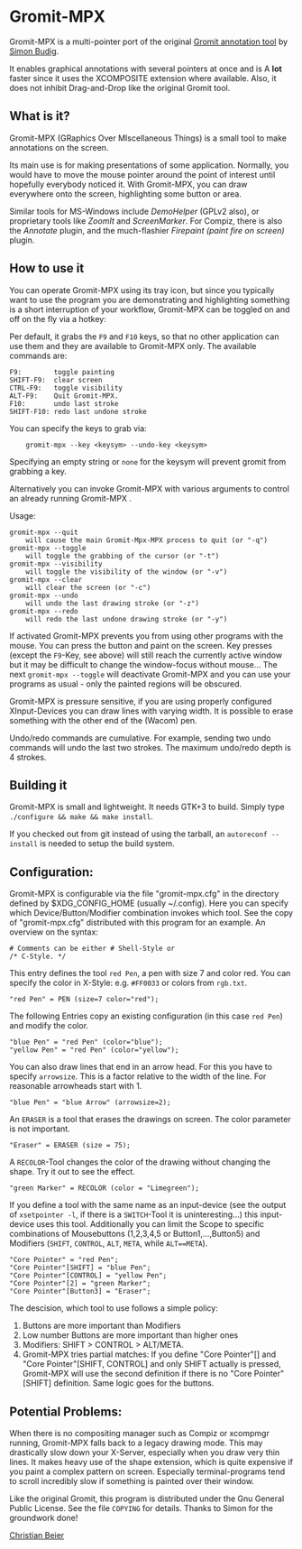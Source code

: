 # Gromit-MPX

Gromit-MPX is a multi-pointer port of the original [Gromit annotation
tool](http://www.home.unix-ag.org/simon/gromit) by [Simon
Budig](mailto:simon@budig.de).

It enables graphical annotations with several pointers at once and is
A **lot** faster since it uses the XCOMPOSITE extension where
available.  Also, it does not inhibit Drag-and-Drop like the original
Gromit tool.



## What is it?

Gromit-MPX (GRaphics Over MIscellaneous Things) is a small tool to
make annotations on the screen.

Its main use is for making presentations of some application.
Normally, you would have to move the mouse pointer around the point of
interest until hopefully everybody noticed it.  With Gromit-MPX, you
can draw everywhere onto the screen, highlighting some button or area.


Similar tools for MS-Windows include *DemoHelper* (GPLv2 also), or
proprietary tools like *ZoomIt* and *ScreenMarker*.  For Compiz, there
is also the *Annotate* plugin, and the much-flashier *Firepaint (paint
fire on screen)* plugin.


## How to use it

You can operate Gromit-MPX using its tray icon, but since you
typically want to use the program you are demonstrating and
highlighting something is a short interruption of your workflow,
Gromit-MPX can be toggled on and off on the fly via a hotkey:

Per default, it grabs the `F9` and `F10` keys, so that no other application
can use them and they are available to Gromit-MPX only.  The available
commands are:

    F9:        toggle painting
    SHIFT-F9:  clear screen
    CTRL-F9:   toggle visibility
    ALT-F9:    Quit Gromit-MPX.
    F10:       undo last stroke
    SHIFT-F10: redo last undone stroke

You can specify the keys to grab via:
```
    gromit-mpx --key <keysym> --undo-key <keysym>
```
Specifying an empty string or `none` for the keysym will prevent gromit
from grabbing a key.

Alternatively you can invoke Gromit-MPX with various arguments to
control an already running Gromit-MPX .

Usage:

    gromit-mpx --quit
        will cause the main Gromit-Mpx-MPX process to quit (or "-q")
    gromit-mpx --toggle
        will toggle the grabbing of the cursor (or "-t")
    gromit-mpx --visibility
        will toggle the visibility of the window (or "-v")
    gromit-mpx --clear
        will clear the screen (or "-c")
    gromit-mpx --undo
        will undo the last drawing stroke (or "-z")
    gromit-mpx --redo
        will redo the last undone drawing stroke (or "-y")

If activated Gromit-MPX prevents you from using other programs with the
mouse. You can press the button and paint on the screen. Key presses
(except the `F9`-Key, see above) will still reach the currently active
window but it may be difficult to change the window-focus without mouse...
The next `gromit-mpx --toggle` will deactivate Gromit-MPX and you can
use your programs as usual - only the painted regions will be obscured.

Gromit-MPX is pressure sensitive, if you are using properly configured
XInput-Devices you can draw lines with varying width.  It is
possible to erase something with the other end of the (Wacom) pen.

Undo/redo commands are cumulative. For example, sending two undo commands
will undo the last two strokes. The maximum undo/redo depth is 4 strokes.


## Building it

Gromit-MPX is small and lightweight. It needs GTK+3 to build.
Simply type `./configure && make && make install`.

If you checked out from git instead of using the tarball, an
`autoreconf --install` is needed to setup the build system.


## Configuration:

Gromit-MPX is configurable via the file "gromit-mpx.cfg" in the
directory defined by $XDG_CONFIG_HOME (usually ~/.config).
Here you can specify which Device/Button/Modifier
combination invokes which tool. See the copy of "gromit-mpx.cfg" distributed
with this program for an example. An overview on the syntax:

    # Comments can be either # Shell-Style or
    /* C-Style. */

This entry defines the tool `red Pen`, a pen with size 7 and color red.
You can specify the color in X-Style: e.g. `#FF0033` or
colors from `rgb.txt`.

    "red Pen" = PEN (size=7 color="red");

The following Entries copy an existing configuration (in this case
`red Pen`) and modify the color.

    "blue Pen" = "red Pen" (color="blue");
    "yellow Pen" = "red Pen" (color="yellow");

You can also draw lines that end in an arrow head. For this you
have to specify `arrowsize`. This is a factor relative to the width
of the line. For reasonable arrowheads start with 1.

    "blue Pen" = "blue Arrow" (arrowsize=2);

An `ERASER` is a tool that erases the drawings on screen.
The color parameter is not important.

    "Eraser" = ERASER (size = 75);

A `RECOLOR`-Tool changes the color of the drawing without changing
the shape. Try it out to see the effect.

    "green Marker" = RECOLOR (color = "Limegreen");


If you define a tool with the same name as an input-device
(see the output of `xsetpointer -l`, if there is a `SWITCH`-Tool
it is uninteresting...) this input-device uses this tool.
Additionally you can limit the Scope to specific combinations of
Mousebuttons (1,2,3,4,5 or Button1,...,Button5)
and Modifiers (`SHIFT`, `CONTROL`, `ALT`, `META`, while `ALT==META`).

    "Core Pointer" = "red Pen";
    "Core Pointer"[SHIFT] = "blue Pen";
    "Core Pointer"[CONTROL] = "yellow Pen";
    "Core Pointer"[2] = "green Marker";
    "Core Pointer"[Button3] = "Eraser";

The descision, which tool to use follows a simple policy:

1. Buttons are more important than Modifiers
2. Low number Buttons are more important than higher ones
3. Modifiers: SHIFT > CONTROL > ALT/META.
4. Gromit-MPX tries partial matches:
      If you define "Core Pointer"[] and "Core Pointer"[SHIFT, CONTROL]
      and only SHIFT actually is pressed, Gromit-MPX will use the second
      definition if there is no "Core Pointer"[SHIFT] definition.
      Same logic goes for the buttons.



## Potential Problems:

When there is no compositing manager such as Compiz or xcompmgr
running, Gromit-MPX falls back to a legacy drawing mode. This may
drastically slow down your X-Server, especially when you draw very
thin lines. It makes heavy use of the shape extension, which is
quite expensive if you paint a complex pattern on screen. Especially
terminal-programs tend to scroll incredibly slow if something is
painted over their window.



Like the original Gromit, this program is distributed under the Gnu
General Public License.  See the file `COPYING` for details.  Thanks
to Simon for the groundwork done!


[Christian Beier](mailto:dontmind@freeshell.org)
